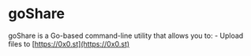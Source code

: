 # goShare
goShare is a Go-based command-line utility that allows you to:  - Upload files to [https://0x0.st](https://0x0.st)
